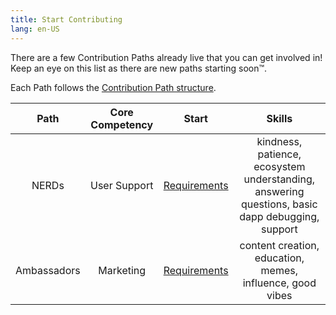 ```yaml
---
title: Start Contributing
lang: en-US
---
```


There are a few Contribution Paths already live that you can get involved in! Keep an eye on this list as there are new paths starting soon™️. 

Each Path follows the [Contribution Path structure](./about-contribution-paths.md). 

| Path | Core Competency | Start | Skills |
|:----:|:---------------:|:-----:|:------:|
| NERDs | User Support | [Requirements](./Ambassador-req.md) | kindness, patience, ecosystem understanding, answering questions, basic dapp debugging, support |
| Ambassadors | Marketing | [Requirements](./Ambassador-req.md) | content creation, education, memes, influence, good vibes |

<!-- | numbaNERDs (coming soon™️) | Analytics | data visualisation, research, analytics |
| techNERDs (coming soon™️) | Developer Supports | kindness, patience, ecosystem understanding, answering questions, debugging, node running, support | -->